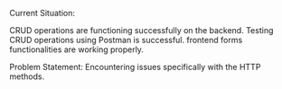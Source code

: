 Current Situation:

CRUD operations are functioning successfully on the backend.
Testing CRUD operations using Postman is successful.
frontend forms functionalities are working properly.


Problem Statement:
Encountering issues specifically with the HTTP methods.

